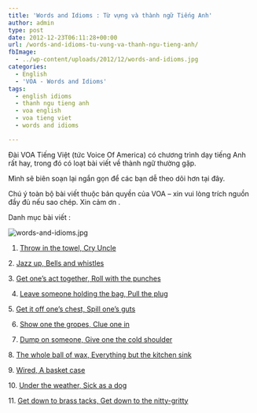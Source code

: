 ```yaml
---
title: 'Words and Idioms : Từ vựng và thành ngữ Tiếng Anh'
author: admin
type: post
date: 2012-12-23T06:11:28+00:00
url: /words-and-idioms-tu-vung-va-thanh-ngu-tieng-anh/
fbImage:
  - ../wp-content/uploads/2012/12/words-and-idioms.jpg
categories:
  - English
  - 'VOA - Words and Idioms'
tags:
  - english idioms
  - thanh ngu tieng anh
  - voa english
  - voa tieng viet
  - words and idioms

---
```

Đài VOA Tiếng Việt (tức Voice Of America) có chương trình dạy tiếng Anh rất hay, trong đó có loạt bài viết về thành ngữ thường gặp.

Mình sẽ biên soạn lại ngắn gọn để các bạn dễ theo dõi hơn tại đây.

Chú ý toàn bộ bài viết thuộc bản quyền của VOA &#8211; xin vui lòng trích nguồn đầy đủ nếu sao chép. Xin cảm ơn .

Danh mục bài viết :


![words-and-idioms.jpg](/wp-content/uploads/2012/12/words-and-idioms.jpg)


1. <a href="..//throw-in-the-towel-cry-uncle/" target="_blank">Throw in the towel, Cry Uncle</a>

2. <a href="..//jazz-up-bells-and-whistles/" target="_blank">Jazz up, Bells and whistles</a>

3. <a href="..//get-ones-act-together-roll-with-the-punches/" target="_blank">Get one&#8217;s act together, Roll with the punches</a>

4. <a href="..//leave-someone-holding-the-bag-pull-the-plug/" target="_blank">Leave someone holding the bag, Pull the plug</a>

5. <a href="..//get-it-off-ones-chest-spill-ones-guts/" target="_blank">Get it off one&#8217;s chest, Spill one&#8217;s guts</a>

6. [Show one the gropes, Clue one in][1]

7. <a href="..//dump-on-someone-give-one-the-cold-shoulder/" target="_blank">Dump on someone, Give one the cold shoulder</a>

8. <a href="..//the-whole-ball-of-wax-everything-but-the-kitchen-sink/" target="_blank">The whole ball of wax, Everything but the kitchen sink</a>

9. <a href="..//wired-a-basket-case/" target="_blank">Wired, A basket case</a>

10. <a href="..//under-the-weather-sick-as-a-dog/" target="_blank">Under the weather, Sick as a dog</a>

11. <a href="..//get-down-to-brass-tacks-get-down-to-the-nitty-gritty/" target="_blank">Get down to brass tacks, Get down to the nitty-gritty</a>

 [1]: ..//show-one-the-ropes-clue-one-in/
